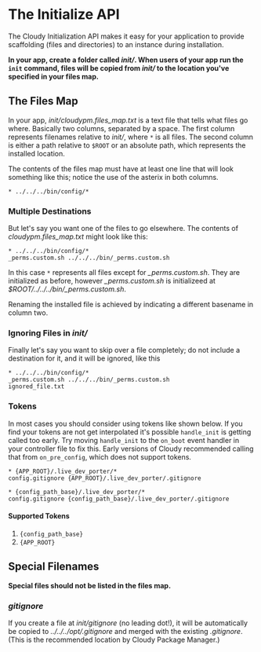 <!--
id: installer
tags: usage
-->

# The Initialize API

The Cloudy Initialization API makes it easy for your application to provide scaffolding (files and directories) to an instance during installation.

**In your app, create a folder called _init/_. When users of your app run the `init` command, files will be copied from _init/_ to the location you've specified in your files map.**

## The Files Map

In your app, _init/cloudypm.files\_map.txt_ is a text file that tells what files go where. Basically two columns, separated by a space. The first column represents filenames relative to _init/_, where `*` is all files. The second column is either a path relative to `$ROOT` or an absolute path, which represents the installed location.

The contents of the files map must have at least one line that will look something like this; notice the use of the asterix in both columns.

```text
* ../../../bin/config/*
```

### Multiple Destinations

But let's say you want one of the files to go elsewhere. The contents of _cloudypm.files\_map.txt_ might look like this:

```text
* ../../../bin/config/*
_perms.custom.sh ../../../bin/_perms.custom.sh
```

In this case `*` represents all files except for _\_perms.custom.sh_. They are initialized as before, however _\_perms.custom.sh_ is initializeed at _$ROOT/../../../bin/\_perms.custom.sh_.

Renaming the installed file is achieved by indicating a different basename in column two.

### Ignoring Files in _init/_

Finally let's say you want to skip over a file completely; do not include a destination for it, and it will be ignored, like this

```text
* ../../../bin/config/*
_perms.custom.sh ../../../bin/_perms.custom.sh
ignored_file.txt
```

### Tokens

In most cases you should consider using tokens like shown below. If you find your tokens are not get interpolated it's possible `handle_init` is getting called too early. Try moving `handle_init` to the `on_boot` event handler in your controller file to fix this. Early versions of Cloudy recommended calling that from `on_pre_config`, which does not support tokens.

```text
* {APP_ROOT}/.live_dev_porter/*
config.gitignore {APP_ROOT}/.live_dev_porter/.gitignore
```

```text
* {config_path_base}/.live_dev_porter/*
config.gitignore {config_path_base}/.live_dev_porter/.gitignore
```

#### Supported Tokens

1. `{config_path_base}`
1. `{APP_ROOT}`

## Special Filenames

**Special files should not be listed in the files map.**

### _gitignore_

If you create a file at _init/gitignore_ (no leading dot!), it will be automatically be copied to _../../../opt/.gitignore_ and merged with the existing _.gitignore_.  (This is the recommended location by Cloudy Package Manager.)
